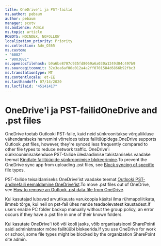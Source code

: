 ```yaml
---
title: OneDrive'i ja PST-failid
ms.author: pebaum
author: pebaum
manager: scotv
ms.audience: Admin
ms.topic: article
ROBOTS: NOINDEX, NOFOLLOW
localization_priority: Priority
ms.collection: Adm_O365
ms.custom:
- "6002"
- "9003081"
ms.openlocfilehash: b9a6be8707c935fd8069a6a030a1249d04c497b9
ms.sourcegitcommit: 32e3ea6af00e012a4a2ff0701584d6866b92fbc3
ms.translationtype: MT
ms.contentlocale: et-EE
ms.lasthandoff: 07/14/2020
ms.locfileid: "45141417"
---
```

# <a name="onedrive-and-pst-files"></a><span data-ttu-id="da5dc-102">OneDrive'i ja PST-failid</span><span class="sxs-lookup"><span data-stu-id="da5dc-102">OneDrive and .pst files</span></span> 

<span data-ttu-id="da5dc-103">OneDrive toetab Outlooki PST-faile, kuid neid sünkroonitakse võrguliikluse vähendamiseks harvemini võrreldes teiste failitüüpidega.</span><span class="sxs-lookup"><span data-stu-id="da5dc-103">OneDrive supports Outlook .pst files, however, they're synced less frequently compared to other file types to reduce network traffic.</span></span> <span data-ttu-id="da5dc-104">OneDrive'i sünkroonimisrakenduse PST-failide üleslaadimise takistamiseks vaadake teemat [Kindlate failitüüpide sünkroonimise blokeerimine](https://docs.microsoft.com/onedrive/block-file-types).</span><span class="sxs-lookup"><span data-stu-id="da5dc-104">To prevent the OneDrive sync app from uploading .pst files, see [Block syncing of specific file types](https://docs.microsoft.com/onedrive/block-file-types).</span></span> 

<span data-ttu-id="da5dc-105">PST-failide teisaldamiseks OneDrive'ist vaadake teemat [Outlooki PST-andmefaili eemaldamine OneDrive'ist](https://support.microsoft.com/office/how-to-remove-an-outlook-pst-data-file-from-onedrive-b6b9e522-59bd-40f7-949f-168d0aa9b38e).</span><span class="sxs-lookup"><span data-stu-id="da5dc-105">To move .pst files out of OneDrive, see [How to remove an Outlook .pst data file from OneDrive](https://support.microsoft.com/office/how-to-remove-an-outlook-pst-data-file-from-onedrive-b6b9e522-59bd-40f7-949f-168d0aa9b38e).</span></span> 

<span data-ttu-id="da5dc-106">Kui kasutajad lubavad arvutikausta varukoopia käsitsi ilma rühmapoliitikata, ilmneb tõrge, kui neil on pst-fail ühes nende teadaolevatest kaustadest.</span><span class="sxs-lookup"><span data-stu-id="da5dc-106">If users enable PC folder backup manually without the group policy, an error occurs if they have a .pst file in one of their known folders.</span></span>

<span data-ttu-id="da5dc-107">Kui kasutate OneDrive'i töö või kooli jaoks, võib organisatsiooni SharePointi saidi administraator mõne failitüübi blokeerida.</span><span class="sxs-lookup"><span data-stu-id="da5dc-107">If you use OneDrive for work or school, some file types might be blocked by the organization SharePoint site admin.</span></span>